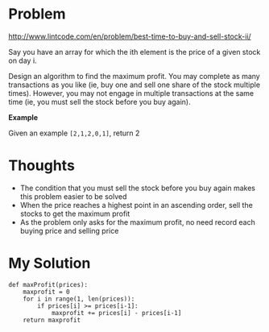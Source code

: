 # Problem

http://www.lintcode.com/en/problem/best-time-to-buy-and-sell-stock-ii/

Say you have an array for which the ith element is the price of a given stock on day i.

Design an algorithm to find the maximum profit. You may complete as many transactions as you like (ie, buy one and sell one share of the stock multiple times). However, you may not engage in multiple transactions at the same time (ie, you must sell the stock before you buy again).

**Example**

Given an example ```[2,1,2,0,1]```, return 2

# Thoughts

- The condition that you must sell the stock before you buy again makes this problem easier to be solved
- When the price reaches a highest point in an ascending order, sell the stocks to get the maximum profit
- As the problem only asks for the maximum profit, no need record each buying price and selling price

# My Solution

```
def maxProfit(prices):
    maxprofit = 0
    for i in range(1, len(prices)):
        if prices[i] >= prices[i-1]:
            maxprofit += prices[i] - prices[i-1]
    return maxprofit
```